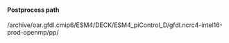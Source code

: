 #### Postprocess path
/archive/oar.gfdl.cmip6/ESM4/DECK/ESM4_piControl_D/gfdl.ncrc4-intel16-prod-openmp/pp/

